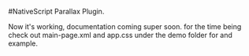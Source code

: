 #NativeScript Parallax Plugin.

Now it's working, documentation coming super soon. for the time being check out main-page.xml and app.css under the demo folder for and example.